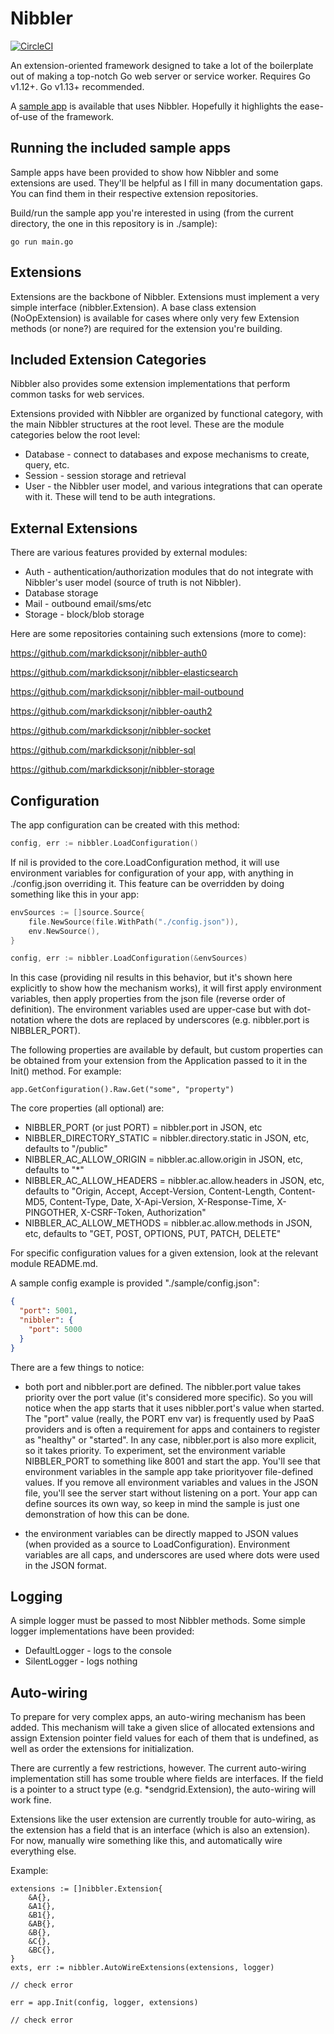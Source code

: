 # Nibbler

[![CircleCI](https://circleci.com/gh/markdicksonjr/nibbler.svg?style=svg)](https://circleci.com/gh/markdicksonjr/nibbler)

An extension-oriented framework designed to take a lot of the boilerplate out of making a top-notch Go web server or 
service worker.  Requires Go v1.12+.  Go v1.13+ recommended. 

A [sample app](https://github.com/markdicksonjr/nibbler-sample) is available that uses Nibbler.  Hopefully it highlights
the ease-of-use of the framework.

## Running the included sample apps

Sample apps have been provided to show how Nibbler and some extensions are used.  They'll be helpful as I fill in many 
documentation gaps.  You can find them in their respective extension repositories.

Build/run the sample app you're interested in using (from the current directory, the one in this repository is in
./sample):

`go run main.go`

## Extensions

Extensions are the backbone of Nibbler.  Extensions must implement a very simple interface (nibbler.Extension).  A base 
class extension (NoOpExtension) is available for cases where only very few Extension methods (or none?) are required for 
the extension you're building.

## Included Extension Categories

Nibbler also provides some extension implementations that perform common tasks for web services.

Extensions provided with Nibbler are organized by functional category, with the main Nibbler structures at the root
level.  These are the module categories below the root level:

- Database - connect to databases and expose mechanisms to create, query, etc.
- Session - session storage and retrieval
- User - the Nibbler user model, and various integrations that can operate with it.  These will tend to be auth integrations.

## External Extensions

There are various features provided by external modules:

- Auth - authentication/authorization modules that do not integrate with Nibbler's user model (source of truth is not Nibbler).
- Database storage
- Mail - outbound email/sms/etc
- Storage - block/blob storage

Here are some repositories containing such extensions (more to come):

https://github.com/markdicksonjr/nibbler-auth0

https://github.com/markdicksonjr/nibbler-elasticsearch

https://github.com/markdicksonjr/nibbler-mail-outbound

https://github.com/markdicksonjr/nibbler-oauth2

https://github.com/markdicksonjr/nibbler-socket

https://github.com/markdicksonjr/nibbler-sql

https://github.com/markdicksonjr/nibbler-storage

## Configuration

The app configuration can be created with this method:

```go
config, err := nibbler.LoadConfiguration()
```

If nil is provided to the core.LoadConfiguration method, it will use environment variables for
configuration of your app, with anything in ./config.json overriding it.  This feature can be overridden 
by doing something like this in your app:

```go
envSources := []source.Source{
    file.NewSource(file.WithPath("./config.json")),
    env.NewSource(),
}

config, err := nibbler.LoadConfiguration(&envSources)
```

In this case (providing nil results in this behavior, but it's shown here explicitly to show how the mechanism works), 
it will first apply environment variables, then apply properties from the json file (reverse order of definition).  The 
environment variables used are upper-case but with dot-notation where the dots are replaced by underscores (e.g. 
nibbler.port is NIBBLER_PORT).

The following properties are available by default, but custom properties can be obtained from your extension from the 
Application passed to it in the Init() method.  For example:

```
app.GetConfiguration().Raw.Get("some", "property")
```

The core properties (all optional) are:

- NIBBLER_PORT (or just PORT) = nibbler.port in JSON, etc
- NIBBLER_DIRECTORY_STATIC = nibbler.directory.static in JSON, etc, defaults to "/public" 
- NIBBLER_AC_ALLOW_ORIGIN = nibbler.ac.allow.origin in JSON, etc, defaults to "*" 
- NIBBLER_AC_ALLOW_HEADERS = nibbler.ac.allow.headers in JSON, etc, defaults to "Origin, Accept, Accept-Version, 
Content-Length, Content-MD5, Content-Type, Date, X-Api-Version, X-Response-Time, X-PINGOTHER, X-CSRF-Token, Authorization"
- NIBBLER_AC_ALLOW_METHODS = nibbler.ac.allow.methods in JSON, etc, defaults to "GET, POST, OPTIONS, PUT, PATCH, DELETE" 

For specific configuration values for a given extension, look at the relevant module README.md.

A sample config example is provided "./sample/config.json":

```json
{
  "port": 5001,
  "nibbler": {
    "port": 5000
  }
}
```

There are a few things to notice:

- both port and nibbler.port are defined.  The nibbler.port value takes priority over the port value (it's considered 
more specific).  So you will notice when the app starts that it uses nibbler.port's value when started.  The "port" 
value (really, the PORT env var) is frequently used by PaaS providers and is often a requirement for apps and containers 
to register as "healthy" or "started".  In any case, nibbler.port is also more explicit, so it takes priority.  To 
experiment, set the environment variable NIBBLER_PORT to something like 8001 and start the app.  You'll see that 
environment variables in the sample app take priorityover file-defined values.  If you remove all environment variables 
and values in the JSON file, you'll see the server start without listening on a port.  Your app can define sources its 
own way, so keep in mind the sample is just one demonstration of how this can be done.

- the environment variables can be directly mapped to JSON values (when provided as a source to LoadConfiguration). 
Environment variables 
are all caps, and underscores are used where dots were used in the JSON format.

## Logging

A simple logger must be passed to most Nibbler methods.  Some simple logger implementations have been provided:

- DefaultLogger - logs to the console
- SilentLogger - logs nothing 

## Auto-wiring

To prepare for very complex apps, an auto-wiring mechanism has been added.  This mechanism will take a given slice of 
allocated extensions and assign Extension pointer field values for each of them that is undefined, as well as order the 
extensions for initialization.

There are currently a few restrictions, however.  The current auto-wiring implementation still has some trouble where 
fields are interfaces.  If the field is a pointer to a struct type (e.g. *sendgrid.Extension), the auto-wiring will 
work fine.  

Extensions like the user extension are currently trouble for auto-wiring, as the extension has a field that is an 
interface (which is also an extension).  For now, manually wire something like this, and automatically wire everything 
else.

Example:

```
extensions := []nibbler.Extension{
    &A{},
    &A1{},
    &B1{},
    &AB{},
    &B{},
    &C{},
    &BC{},
}
exts, err := nibbler.AutoWireExtensions(extensions, logger)

// check error

err = app.Init(config, logger, extensions)

// check error
```